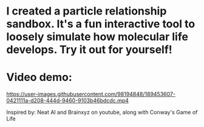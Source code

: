 # I created a particle relationship sandbox. It's a fun interactive tool to loosely simulate how molecular life develops. Try it out for yourself!
# Video demo:
https://user-images.githubusercontent.com/98194848/189453607-0421111a-d208-444d-9460-9103b46bdcdc.mp4

Inspired by:
Neat AI and Brainxyz on youtube, along with Conway's Game of Life

